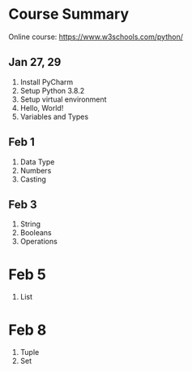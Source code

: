 # Course Summary

Online course: https://www.w3schools.com/python/ 

## Jan 27, 29

1. Install PyCharm
2. Setup Python 3.8.2
3. Setup virtual environment
4. Hello, World!
5. Variables and Types

## Feb 1
1. Data Type
2. Numbers
3. Casting

## Feb 3
1. String
2. Booleans
3. Operations

# Feb 5
1. List
   
# Feb 8
1. Tuple
2. Set